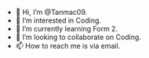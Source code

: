 - 👋 Hi, I’m @Tanmac09.
- 👀 I’m interested in Coding.
- 🌱 I’m currently learning Form 2.
- 💞️ I’m looking to collaborate on Coding.
- 📫 How to reach me is via email.

<!---
Tanmac09/Tanmac09 is a ✨ special ✨ repository because its `README.md` (this file) appears on your GitHub profile.
You can click the Preview link to take a look at your changes.
--->

